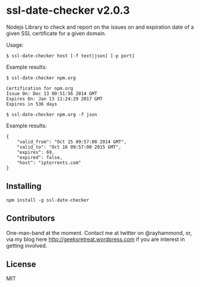 # ssl-date-checker v2.0.3

Nodejs Library to check and report on the issues on and expiration date of a given SSL certificate for a given domain.

Usage:

`$ ssl-date-checker host [-f text|json] [-p port]`

Example results:

`$ ssl-date-checker npm.org`

```
Certification for npm.org
Issue On: Dec 13 00:51:56 2014 GMT
Expires On: Jan 13 11:24:29 2017 GMT
Expires in 536 days
```

`$ ssl-date-checker npm.org -f json`

Example results:

```
{
    "valid_from": "Oct 15 09:57:00 2014 GMT",
    "valid_to": "Oct 16 09:57:00 2015 GMT",
    "expires": 69,
    "expired": false,
    "host": "iptorrents.com"
}
```

## Installing

`npm install -g ssl-date-checker`

## Contributors

One-man-band at the moment.  Contact me at twitter on @rayhammond, or, via my blog here http://geeksretreat.wordpress.com if you are interest in getting involved.

## License

MIT
